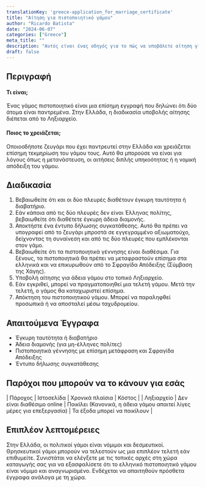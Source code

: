 ```yaml
---
translationKey: 'greece-application_for_marriage_certificate'
title: "Αίτηση για πιστοποιητικό γάμου"
author: "Ricardo Batista"
date: "2024-06-07"
categories: ["Greece"]
meta_title: ""
description: "Αυτός είναι ένας οδηγός για το πώς να υποβάλετε αίτηση για πιστοποιητικό γάμου στην Ελλάδα."
draft: false
---
```


## Περιγραφή
#### Τι είναι;
Ένας γάμος πιστοποιητικό είναι μια επίσημη εγγραφή που δηλώνει ότι δύο άτομα είναι παντρεμένα. Στην Ελλάδα, η διαδικασία υποβολής αίτησης διέπεται από το Ληξιαρχείο.

#### Ποιος το χρειάζεται;
Οποιοσδήποτε ζευγάρι που έχει παντρευτεί στην Ελλάδα και χρειάζεται επίσημη τεκμηρίωση του γάμου τους. Αυτό θα μπορούσε να είναι για λόγους όπως η μετανάστευση, οι αιτήσεις διπλής υπηκοότητας ή η νομική απόδειξη του γάμου.

## Διαδικασία
1. Βεβαιωθείτε ότι και οι δύο πλευρές διαθέτουν έγκυρη ταυτότητα ή διαβατήριο.
2. Εάν κάποια από τις δύο πλευρές δεν είναι Έλληνας πολίτης, βεβαιωθείτε ότι διαθέτετε έγκυρη άδεια διαμονής.
3. Αποκτήστε ένα έντυπο δήλωσης συγκατάθεσης. Αυτό θα πρέπει να υπογραφεί από το ζευγάρι μπροστά σε εγγεγραμμένο αξιωματούχο, δείχνοντας τη συναίνεση και από τις δύο πλευρές που εμπλέκονται στον γάμο.
4. Βεβαιωθείτε ότι τα πιστοποιητικά γέννησης είναι διαθέσιμα. Για ξένους, τα πιστοποιητικά θα πρέπει να μεταφραστούν επίσημα στα ελληνικά και να επικυρωθούν από το Σφραγίδα Απόδειξης (Σύμβαση της Χάγης).
5. Υποβολή αίτησης για άδεια γάμου στο τοπικό Ληξιαρχείο.
6. Εάν εγκριθεί, μπορεί να πραγματοποιηθεί μια τελετή γάμου. Μετά την τελετή, ο γάμος θα καταχωριστεί επίσημα.
7. Απόκτηση του πιστοποιητικού γάμου. Μπορεί να παραληφθεί προσωπικά ή να αποσταλεί μέσω ταχυδρομείου.

## Απαιτούμενα Έγγραφα
- Έγκυρη ταυτότητα ή διαβατήριο
- Άδεια διαμονής (για μη-έλληνες πολίτες)
- Πιστοποιητικά γέννησης με επίσημη μετάφραση και Σφραγίδα Απόδειξης
- Έντυπο δήλωσης συγκατάθεσης

## Παρόχοι που μπορούν να το κάνουν για εσάς

| Πάροχος        |     Ιστοσελίδα     |     Χρονικά πλαίσια    |       Κόστος      |
| Ληξιαρχείο |  Δεν είναι διαθέσιμο online | Ποικίλει (Κανονικά, η άδεια γάμου απαιτεί λίγες μέρες για επεξεργασία) | Τα έξοδα μπορεί να ποικίλουν |

## Επιπλέον λεπτομέρειες
Στην Ελλάδα, οι πολιτικοί γάμοι είναι νόμιμοι και δεσμευτικοί. Θρησκευτικοί γάμοι μπορούν να τελεστούν ως μια επιπλέον τελετή εάν επιθυμείτε. Συνιστάται να ελέγξετε με τις τοπικές αρχές στη χώρα καταγωγής σας για να εξασφαλίσετε ότι το ελληνικό πιστοποιητικό γάμου είναι νόμιμο και αναγνωρισμένο. Ενδέχεται να απαιτηθούν πρόσθετα έγγραφα ανάλογα με τη χώρα.